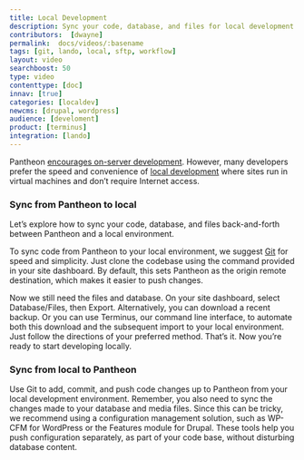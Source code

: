 ```yaml
---
title: Local Development
description: Sync your code, database, and files for local development.
contributors:  [dwayne]
permalink:  docs/videos/:basename
tags: [git, lando, local, sftp, workflow]
layout: video
searchboost: 50
type: video
contenttype: [doc]
innav: [true]
categories: [localdev]
newcms: [drupal, wordpress]
audience: [develoment]
product: [terminus]
integration: [lando]
---
```


<Youtube src="z01vIuB3kRg" title="Local Development" />

<Partial file="deprecate-kalabox.md" />

Pantheon [encourages on-server development](/guides/support/#local-development). However, many developers prefer the speed and convenience of [local development](/guides/local-development) where sites run in virtual machines and don’t require Internet access.

### Sync from Pantheon to local

Let’s explore how to sync your code, database, and files back-and-forth between Pantheon and a local environment.

To sync code from Pantheon to your local environment, we suggest [Git](/guides/git/git-config) for speed and simplicity. Just clone the codebase using the command provided in your site dashboard. By default, this sets Pantheon as the origin remote destination, which makes it easier to push changes.

Now we still need the files and database. On your site dashboard, select Database/Files, then Export. Alternatively, you can download a recent backup. Or you can use Terminus, our command line interface, to automate both this download and the subsequent import to your local environment. Just follow the directions of your preferred method. That’s it. Now you’re ready to start developing locally.

### Sync from local to Pantheon

Use Git to add, commit, and push code changes up to Pantheon from your local development environment. Remember, you also need to sync the changes made to your database and media files. Since this can be tricky, we recommend using a configuration management solution, such as WP-CFM for WordPress or the Features module for Drupal. These tools help you push configuration separately, as part of your code base, without disturbing database content.
